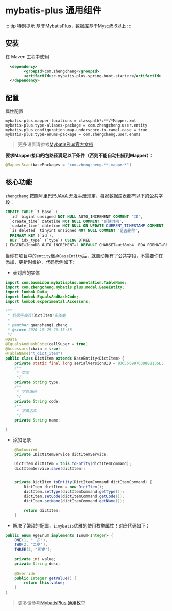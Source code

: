 # mybatis-plus 通用组件

::: tip 特别提示
基于[MybatisPlus](https://mp.baomidou.com/)，数据库基于Mysql5.6以上
:::

## 安装

在 Maven 工程中使用

```xml
  <dependency>
        <groupId>com.zhengcheng</groupId>
        <artifactId>zc-mybatis-plus-spring-boot-starter</artifactId>
  </dependency>
```

## 配置

属性配置
```properties
mybatis-plus.mapper-locations = classpath*:**/*Mapper.xml
mybatis-plus.type-aliases-package = com.zhengcheng.user.entity
mybatis-plus.configuration.map-underscore-to-camel-case = true
mybatis-plus.type-enums-package = com.zhengcheng.user.enums
```

> 更多设置请参考[MybatisPlus官方文档](https://mp.baomidou.com/)

**要求Mapper接口的包路径满足以下条件（否则不能自动扫描到Mapper）**：
```java
@MapperScan(basePackages = "com.zhengcheng.**.mapper*")
```

## 核心功能

`zhengcheng` 按照阿里巴巴[JAVA 开发手册](https://gitee.com/zhangquansheng/zhengcheng-parent/blob/master/doc/Java-huashanxinban.pdf)规定，每张数据库表都有以下的公共字段：
```sql
CREATE TABLE `t_base` (
  `id` bigint unsigned NOT NULL AUTO_INCREMENT COMMENT 'ID',
  `create_time` datetime NOT NULL COMMENT '创建时间',
  `update_time` datetime NOT NULL ON UPDATE CURRENT_TIMESTAMP COMMENT '更新时间',
  `is_deleted` tinyint unsigned NOT NULL COMMENT '是否删除',
  PRIMARY KEY (`id`),
  KEY `idx_type` (`type`) USING BTREE
) ENGINE=InnoDB AUTO_INCREMENT=1 DEFAULT CHARSET=utf8mb4  ROW_FORMAT=REDUNDANT COMMENT='公共字段模板表';
```

当你在项目中的`entity`继承`BaseEntity`后，就自动拥有了公共字段，不需要你在添加、更新时维护，代码示例如下:

- 表对应的实体
```java
import com.baomidou.mybatisplus.annotation.TableName;
import com.zhengcheng.mybatis.plus.model.BaseEntity;
import lombok.Data;
import lombok.EqualsAndHashCode;
import lombok.experimental.Accessors;

/**
 * 数据字典表(DictItem)实体类
 *
 * @author quansheng1.zhang
 * @since 2020-10-29 20:15:38
 */
@Data
@EqualsAndHashCode(callSuper = true)
@Accessors(chain = true)
@TableName("t_dict_item")
public class DictItem extends BaseEntity<DictItem> {
    private static final long serialVersionUID = 836566997638888136L;
    /**
     * 类型
     */
    private String type;
    /**
     * 字典编码
     */
    private String code;
    /**
     * 字典名称
     */
    private String name;

}
```

- 添加记录
```java
    @Autowired
    private IDictItemService dictItemService;

    DictItem dictItem = this.toEntity(dictItemCommand);
    dictItemService.save(dictItem);


    private DictItem toEntity(DictItemCommand dictItemCommand) {
        DictItem dictItem = new DictItem();
        dictItem.setType(dictItemCommand.getType());
        dictItem.setCode(dictItemCommand.getCode());
        dictItem.setName(dictItemCommand.getName());

        return dictItem;
    }
```

- 解决了繁琐的配置，让`mybatis`优雅的使用枚举属性！对应代码如下：
```java
public enum AgeEnum implements IEnum<Integer> {
    ONE(1, "一岁"),
    TWO(2, "二岁"),
    THREE(3, "三岁");
    
    private int value;
    private String desc;
    
    @Override
    public Integer getValue() {
        return this.value;
    }
}
```
> 更多请参考[MybatisPlus 通用枚举](https://baomidou.com/guide/enum.html)


